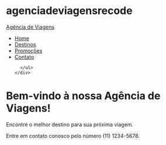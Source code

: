 # agenciadeviagensrecode<!DOCTYPE html>
<html>
<head>
  <title>Agência de Viagens</title>
  <link rel="stylesheet" href="https://stackpath.bootstrapcdn.com/bootstrap/4.3.1/css/bootstrap.min.css">
  <style>
    
  </style>
</head>
<body>
  <nav class="navbar navbar-expand-lg navbar-light bg-light">
    <a class="navbar-brand" href="#">Agência de Viagens</a>
    <div class="collapse navbar-collapse">
      <ul class="navbar-nav mr-auto">
        <li class="nav-item active">
          <a class="nav-link" href="#">Home</a>
        </li>
        <li class="nav-item">
          <a class="nav-link" href="#">Destinos</a>
        </li>
        <li class="nav-item">
          <a class="nav-link" href="#">Promoções</a>
        </li>
        <li class="nav-item">
          <a class="nav-link" href="#">Contato</a>
        </li>
        
      </ul>
    </div>
  </nav>

  <div class="container">
    <div class="jumbotron mt-4">
      <h1 class="display-4">Bem-vindo à nossa Agência de Viagens!</h1>
      <p class="lead">Encontre o melhor destino para sua próxima viagem.</p>
    </div>
    <!-- Adicione mais conteúdo conforme necessário -->
  </div>

  <footer class="footer mt-auto py-3 bg-light">
    <div class="container">
      <span class="text-muted">Entre em contato conosco pelo número (11) 1234-5678.</span>
    </div>
  </footer>

  <script src="https://code.jquery.com/jquery-3.3.1.slim.min.js"></script>
  <script src="https://cdnjs.cloudflare.com/ajax/libs/popper.js/1.14.7/umd/popper.min.js"></script>
  <script src="https://stackpath.bootstrapcdn.com/bootstrap/4.3.1/js/bootstrap.min.js"></script>
</body>
</html>
